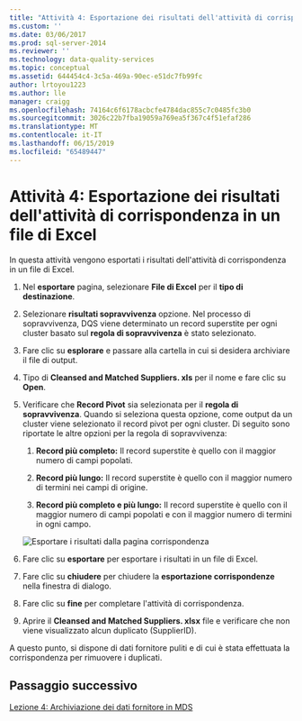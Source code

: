 ```yaml
---
title: "Attività 4: Esportazione dei risultati dell'attività di corrispondenza in un File di Excel | Microsoft Docs"
ms.custom: ''
ms.date: 03/06/2017
ms.prod: sql-server-2014
ms.reviewer: ''
ms.technology: data-quality-services
ms.topic: conceptual
ms.assetid: 644454c4-3c5a-469a-90ec-e51dc7fb99fc
author: lrtoyou1223
ms.author: lle
manager: craigg
ms.openlocfilehash: 74164c6f6178acbcfe4784dac855c7c0485fc3b0
ms.sourcegitcommit: 3026c22b7fba19059a769ea5f367c4f51efaf286
ms.translationtype: MT
ms.contentlocale: it-IT
ms.lasthandoff: 06/15/2019
ms.locfileid: "65489447"
---
```

# <a name="task-4-exporting-the-results-from-matching-activity-to-an-excel-file"></a>Attività 4: Esportazione dei risultati dell'attività di corrispondenza in un file di Excel
  In questa attività vengono esportati i risultati dell'attività di corrispondenza in un file di Excel.  
  
1.  Nel **esportare** pagina, selezionare **File di Excel** per il **tipo di destinazione**.  
  
2.  Selezionare **risultati sopravvivenza** opzione. Nel processo di sopravvivenza, DQS viene determinato un record superstite per ogni cluster basato sul **regola di sopravvivenza** è stato selezionato.  
  
3.  Fare clic su **esplorare** e passare alla cartella in cui si desidera archiviare il file di output.  
  
4.  Tipo di **Cleansed and Matched Suppliers. xls** per il nome e fare clic su **Open**.  
  
5.  Verificare che **Record Pivot** sia selezionata per il **regola di sopravvivenza**. Quando si seleziona questa opzione, come output da un cluster viene selezionato il record pivot per ogni cluster. Di seguito sono riportate le altre opzioni per la regola di sopravvivenza:  
  
    1.  **Record più completo:** Il record superstite è quello con il maggior numero di campi popolati.  
  
    2.  **Record più lungo:** Il record superstite è quello con il maggior numero di termini nei campi di origine.  
  
    3.  **Record più completo e più lungo:** Il record superstite è quello con il maggior numero di campi popolati e con il maggior numero di termini in ogni campo.  
  
     ![Esportare i risultati dalla pagina corrispondenza](../../2014/tutorials/media/et-exportingtheresultsfrommatoanexcelfile.jpg "esportare i risultati dalla pagina corrispondenza")  
  
6.  Fare clic su **esportare** per esportare i risultati in un file di Excel.  
  
7.  Fare clic su **chiudere** per chiudere la **esportazione corrispondenze** nella finestra di dialogo.  
  
8.  Fare clic su **fine** per completare l'attività di corrispondenza.  
  
9. Aprire il **Cleansed and Matched Suppliers. xlsx** file e verificare che non viene visualizzato alcun duplicato (SupplierID).  
  
 A questo punto, si dispone di dati fornitore puliti e di cui è stata effettuata la corrispondenza per rimuovere i duplicati.  
  
## <a name="next-step"></a>Passaggio successivo  
 [Lezione 4: Archiviazione dei dati fornitore in MDS](../../2014/tutorials/lesson-4-storing-supplier-data-in-mds.md)  
  
  

